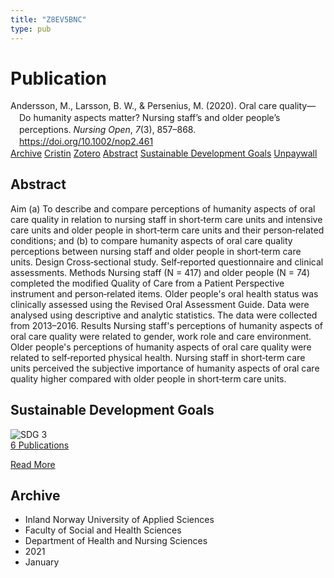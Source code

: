 ```yaml
---
title: "Z8EV5BNC"
type: pub
---
```

<h1>Publication</h1>
<article id="csl-bib-container-Z8EV5BNC" class="csl-bib-container">
  <div class="csl-bib-body" style="line-height: 1.35; padding-left: 1em; text-indent:-1em;">
  <div class="csl-entry">Andersson, M., Larsson, B. W., &amp; Persenius, M. (2020). Oral care quality&#x2014;Do humanity aspects matter? Nursing staff&#x2019;s and older people&#x2019;s perceptions. <i>Nursing Open</i>, <i>7</i>(3), 857&#x2013;868. <a href="https://doi.org/10.1002/nop2.461">https://doi.org/10.1002/nop2.461</a></div>
</div>
  <div class="csl-bib-buttons">
    <a href="#taxonomy-article-Z8EV5BNC" class="csl-bib-button">Archive</a>
    <a href="https://app.cristin.no/results/show.jsf?id=1870117" alt="Cristin URL" class="csl-bib-button">Cristin</a>
    <a href="http://zotero.org/groups/5402882/items/Z8EV5BNC" alt="Zotero URL" class="csl-bib-button">Zotero</a>
    <a href="#abstract-article-Z8EV5BNC" class="csl-bib-button">Abstract</a>
    <a href="#sdg-article-Z8EV5BNC" class="csl-bib-button">Sustainable Development Goals</a>
    <a href="https://kau.diva-portal.org/smash/get/diva2:1304126/FULLTEXT01" class="csl-bib-button">Unpaywall</a>
  </div>
  <div id="csl-bib-meta-container-Z8EV5BNC"></div>
</article>
<div id="csl-bib-meta-Z8EV5BNC" class="csl-bib-meta">
  <article id="abstract-article-Z8EV5BNC" class="abstract-article">
    <h1>Abstract</h1>
    Aim (a) To describe and compare perceptions of humanity aspects of oral care quality in relation to nursing staff in short‐term care units and intensive care units and older people in short‐term care units and their person‐related conditions; and (b) to compare humanity aspects of oral care quality perceptions between nursing staff and older people in short‐term care units. Design Cross‐sectional study. Self‐reported questionnaire and clinical assessments. Methods Nursing staff (N = 417) and older people (N = 74) completed the modified Quality of Care from a Patient Perspective instrument and person‐related items. Older people's oral health status was clinically assessed using the Revised Oral Assessment Guide. Data were analysed using descriptive and analytic statistics. The data were collected from 2013–2016. Results Nursing staff's perceptions of humanity aspects of oral care quality were related to gender, work role and care environment. Older people's perceptions of humanity aspects of oral care quality were related to self‐reported physical health. Nursing staff in short‐term care units perceived the subjective importance of humanity aspects of oral care quality higher compared with older people in short‐term care units.
  </article>
  <article id="sdg-article-Z8EV5BNC" class="sdg-article">
    <h1>Sustainable Development Goals</h1>
    <div class="sdg-container"><div id="sdg3" class="sdg"> <img src="{{< params subfolder >}}images/sdg/sdg03_en.png" class="image" alt="SDG 3"> <div class="sdg-overlay"> <a href="{{< params subfolder >}}en/archive/?sdg=3#archive" class="sdg-publication-count"><span>6</span> Publications</a> <p><a href="https://sdgs.un.org/goals/goal3" class="sdg-read-more">Read More</a></p> </div> </div></div>
  </article>
  <article id="taxonomy-article-Z8EV5BNC" class="taxonomy-article">
    <h1>Archive</h1>
    <ul>
      <li>Inland Norway University of Applied Sciences</li>
      <li>Faculty of Social and Health Sciences</li>
      <li>Department of Health and Nursing Sciences</li>
      <li>2021</li>
      <li>January</li>
    </ul>
  </article>
</div>
